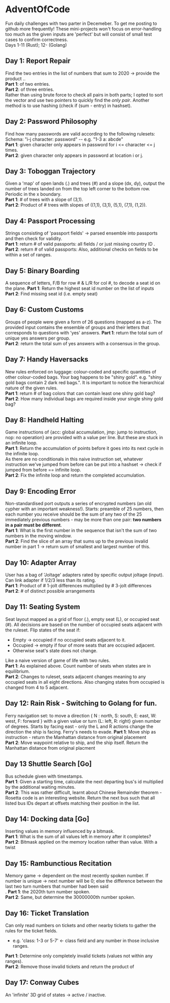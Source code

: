 # AdventOfCode
Fun daily challenges with two parter in Decemeber. To get me posting to github more frequently! These mini-projects won't focus on error-handling too much as the given inputs are 'perfect' but will consist of small test cases to confirm correctness.<br>
Days 1-11 (Rust); 12- (Golang)
## Day 1: Report Repair
Find the two entries in the list of numbers that sum to 2020 -> provide the product ..<br>
__Part 1__:  of two entries.<br>
__Part 2__:  of three entries.<br>
Rather than using brute force to check all pairs in both parts; I opted to sort the vector and use two pointers to quickly find the *only pair*. Another method is to use hashing (check if (sum - entry) in hashset).

## Day 2: Password Philosophy
Find how many passwords are valid according to the following rulesets:<br>
Schema: "i-j character: password" -- e.g. "1-3 a: abcde"<br>
__Part 1__: given character only appears in password for i <= character <= j times.<br>
__Part 2__: given character only appears in password at location i or j.

## Day 3: Toboggan Trajectory
Given a 'map' of open lands (.) and trees (#) and a slope (dx, dy), output the number of trees landed on from the top left corner to the bottom row. Periodic in the x boundary.<br>
__Part 1__: \# of trees with a slope of (3,1).<br>
__Part 2__: Product of \# trees with slopes of ((1,1), (3,1), (5,1), (7,1), (1,2)).

## Day 4: Passport Processing
Strings consisting of 'passport fields' -> parsed ensemble into passports and then check for validity.<br>
__Part 1__: return \# of valid passports: all fields / or just missing country ID .<br>
__Part 2__: return \# of valid passports: Also, additional checks on fields to be within a set of ranges.<br>

## Day 5: Binary Boarding
A sequence of letters, F/B for row \# & L/R for col \#, to decode a seat id on the plane. 
__Part 1__: Return the highest seat id number on the list of inputs<br>
__Part 2__: Find missing seat id (i.e. empty seat) <br>


## Day 6: Custom Customs
Groups of people were given a form of 26 questions (mapped as a-z). The provided input contains the ensemble of groups and their letters that corresponds to questions with 'yes' answers.
__Part 1__: return the total sum of unique yes answers per group. <br>
__Part 2__: return the total sum of yes answers with a consensus in the group. <br>

## Day 7: Handy Haversacks
New rules enforced on luggage: colour-coded and specific quantities of other colour-coded bags. Your bag happens to be "shiny gold".
e.g. "shiny gold bags contain 2 dark red bags.". It is important to notice the hierarchical nature of the given rules.<br>
__Part 1__: return # of bag colors that can contain least one shiny gold bag? <br>
__Part 2__: How many individual bags are required inside your single shiny gold bag? <br>


## Day 8: Handheld Halting
Game instructions of {acc: global accumulation, jmp: jump to instruction, nop: no operation} are provided with a value per line. But these are stuck in an infinite loop.<br>
__Part 1__: Return the accumulation of points before it goes into its next cycle in the infinite loop. <br>
As there are no conditionals in this naive instruction set, whatever instruction we've jumped from before can be put into a hashset -> check if jumped from before == infinite loop.<br>
__Part 2__: Fix the infinite loop and return the completed accumulation. <br>

## Day 9: Encoding Error
Non-standardised port outputs a series of encrypted numbers (an old cypher with an important weakness!). Starts: preamble of 25 numbers, then each number you receive should be the sum of any two of the 25 immediately previous numbers - may be more than one pair: __two numbers in a pair must be different__. <br>
__Part 1__: What is the first number in the sequence that isn't the sum of two numbers in the moving window.<br>
__Part 2__: Find the slice of an array that sums up to the previous invalid number in part 1 -> return sum of smallest and largest number of this.

## Day 10: Adapter Array
User has a bag of 'Joltage' adapters rated by specific output joltage (input). Can link adapter if 1/2/3 less than its rating.<br>
__Part 1__: Product of # 1-jolt differences multiplied by # 3-jolt differences<br>
__Part 2__: # of distinct possible arrangements<br>

## Day 11: Seating System
Seat layout mapped as a grid of floor (.), empty seat (L), or occupied seat (#). All decisions are based on the number of occupied seats adjacent with the ruleset. Flip states of the seat if: 
- Empty -> occupied if no occupied seats adjacent to it.
- Occupied -> empty if four of more seats that are occupied adjacent.
- Otherwise seat's state does not change.

Like a naive version of game of life with two rules.<br>
__Part 1__: As explained above. Count number of seats when states are in equilibrium.<br>
__Part 2__: Changes to ruleset, seats adjacent changes meaning to any occupied seats in all eight directions. Also changing states from occupied is changed from 4 to 5 adjacent.<br>

## Day 12: Rain Risk - Switching to Golang for fun.
Ferry navigation set: to move a direction { N : north, S: south, E: east, W: west, F: forward } with a given value or turn {L: left, R: right} given number of degrees. Starts by facing east - only the L and R actions change the direction the ship is facing. 
Ferry's needs to evade.
__Part 1__: Move ship as instruction - return the Manhattan distance from original placement <br>
__Part 2__: Move waypoint relative to ship, and the ship itself. Return the Manhattan distance from original placment<br>

## Day 13 Shuttle Search [Go]
Bus schedule given with timestamps. <br>
__Part 1__: Given a starting time, calculate the next departing bus's id multiplied by the additional waiting minutes.<br>
__Part 2__: This was rather difficult, learnt about Chinese Remainder theorem - Rosetta code is an interesting website. Return the next bus such that all listed bus IDs depart at offsets matching their position in the list. <br>

## Day 14: Docking data [Go]
Inserting values in memory influenced by a bitmask.<br>
__Part 1__: What is the sum of all values left in memory after it completes?<br>
__Part 2__: Bitmask applied on the memory location rather than value. With a twist<br>

## Day 15: Rambunctious Recitation 
Memory game -> dependent on the most recently spoken number. If number is unique -> next number will be 0; else the difference between the last two turn numbers that number had been said<br>.
__Part 1__: the 2020th turn number spoken.<br>
__Part 2__: Same, but determine the 30000000th number spoken. <br>

## Day 16: Ticket Translation
Can only read numbers on tickets and other nearby tickets to gather the rules for the ticket fields.
- e.g. 'class: 1-3 or 5-7' <- class field and any number in those inclusive ranges. 

__Part 1__: Determine only completely invalid tickets (values not within any ranges).<br>
__Part 2__: Remove those invalid tickets and return the product of 

## Day 17: Conway Cubes
An 'infinite' 3D grid of states -> active / inactive. 
